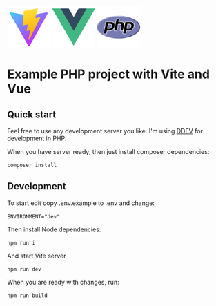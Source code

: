<p float="left">
  <img src="readme/image.png" alt="drawing" height="100"/>
  <img src="readme/image-3.png" alt="drawing" height="100"/>
  <img src="readme/image-4.png" alt="drawing" height="100"/>
</p>

# Example PHP project with Vite and Vue

## Quick start
Feel free to use any development server you like.
I'm using [DDEV](https://ddev.com/) for development in PHP.

When you have server ready, then just install composer dependencies:
```
composer install
```


## Development
To start edit copy .env.example to .env and change:
```
ENVIRONMENT="dev"
```

Then install Node dependencies:
```
npm run i
```

And start Vite server
```
npm run dev
```

When you are ready with changes, run:
```
npm run build
```
